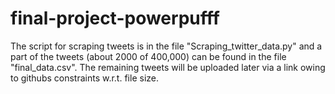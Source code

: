 # final-project-powerpufff

The script for scraping tweets is in the file "Scraping_twitter_data.py" and a part of the tweets (about 2000 of 400,000) can be found in the file "final_data.csv".
The remaining tweets will be uploaded later via a link owing to githubs constraints w.r.t. file size.
